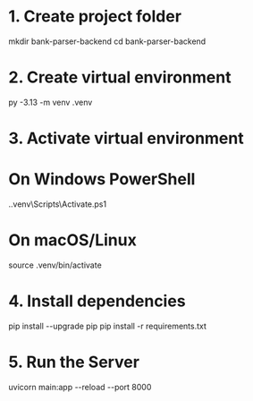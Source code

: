 # 1. Create project folder

mkdir bank-parser-backend
cd bank-parser-backend

# 2. Create virtual environment

py -3.13 -m venv .venv

# 3. Activate virtual environment

# On Windows PowerShell

.\.venv\Scripts\Activate.ps1

# On macOS/Linux

source .venv/bin/activate

# 4. Install dependencies

pip install --upgrade pip
pip install -r requirements.txt

# 5. Run the Server

uvicorn main:app --reload --port 8000
